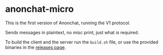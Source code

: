 # anonchat-micro

This is the first version of Anonchat, running the V1 protocol.

Sends messages in plaintext, no misc print, just what is required.

To build the client and the server run the `build.sh` file, or use the provided binaries in the [releases page](https://github.com/anonchat-org/anonchat-micro/releases/latest).
